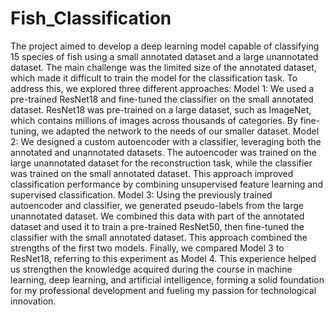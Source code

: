 # Fish_Classification
 The project aimed to develop a deep learning model capable of classifying 15 species of fish using a small annotated dataset and a large unannotated dataset. The main challenge was the limited size of the annotated dataset, which made it difficult to train the model for the classification task. To address this, we explored three different approaches:  Model 1: We used a pre-trained ResNet18 and fine-tuned the classifier on the small annotated dataset. ResNet18 was pre-trained on a large dataset, such as ImageNet, which contains millions of images across thousands of categories. By fine-tuning, we adapted the network to the needs of our smaller dataset.  Model 2: We designed a custom autoencoder with a classifier, leveraging both the annotated and unannotated datasets. The autoencoder was trained on the large unannotated dataset for the reconstruction task, while the classifier was trained on the small annotated dataset. This approach improved classification performance by combining unsupervised feature learning and supervised classification.  Model 3: Using the previously trained autoencoder and classifier, we generated pseudo-labels from the large unannotated dataset. We combined this data with part of the annotated dataset and used it to train a pre-trained ResNet50, then fine-tuned the classifier with the small annotated dataset. This approach combined the strengths of the first two models.  Finally, we compared Model 3 to ResNet18, referring to this experiment as Model 4.  This experience helped us strengthen the knowledge acquired during the course in machine learning, deep learning, and artificial intelligence, forming a solid foundation for my professional development and fueling my passion for technological innovation.
